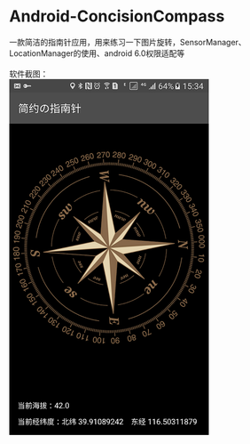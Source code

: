 # Android-ConcisionCompass
一款简洁的指南针应用，用来练习一下图片旋转，SensorManager、LocationManager的使用、android 6.0权限适配等  
<br/>软件截图：  
![软件截图](Screenshot.png)
